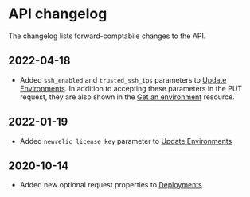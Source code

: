 
# API changelog

The changelog lists forward-comptabile changes to the API.

## 2022-04-18
- Added `ssh_enabled` and `trusted_ssh_ips` parameters to [Update Environments](/docs/api/environments/update-environment). In addition to accepting these parameters in the PUT
request, they are also shown in the [Get an environment](/docs/api/environments/get-environment) resource.


## 2022-01-19
- Added `newrelic_license_key` parameter to [Update Environments](/docs/api/environments/update-environment)


## 2020-10-14
- Added new optional request properties to [Deployments](/docs/api/deployments/post)
